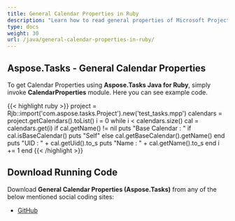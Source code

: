 ```yaml
---
title: General Calendar Properties in Ruby
description: "Learn how to read general properties of Microsoft Project (MPP/XML) projects using Aspose.Tasks Java for Ruby."
type: docs
weight: 30
url: /java/general-calendar-properties-in-ruby/
---
```


## **Aspose.Tasks - General Calendar Properties**
To get Calendar Properties using **Aspose.Tasks Java for Ruby**, simply invoke **CalendarProperties** module. Here you can see example code.

{{< highlight ruby >}}
project = Rjb::import('com.aspose.tasks.Project').new('test_tasks.mpp')
calendars = project.getCalendars().toList()
i = 0
while i < calendars.size()
  cal = calendars.get(i)
  if cal.getName() != nil
    puts "Base Calendar : "
    if cal.isBaseCalendar()
      puts "Self"
    else
      cal.getBaseCalendar().getName()
    end
    puts "UID : " + cal.getUid().to_s
    puts "Name : " + cal.getName().to_s
  end
  i += 1
end
{{< /highlight >}}

## **Download Running Code**
Download **General Calendar Properties (Aspose.Tasks)** from any of the below mentioned social coding sites:

- [GitHub](https://github.com/aspose-tasks/Aspose.Tasks-for-Java/blob/master/Plugins/Aspose_Tasks_Java_for_Ruby/lib/asposetasksjava/Calendars/calendarproperties.rb)

